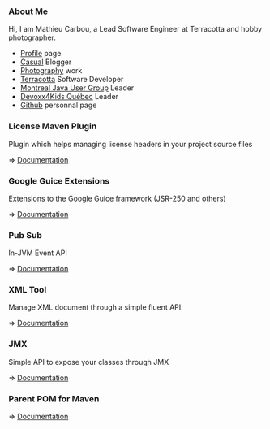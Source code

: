 ### About Me ###

Hi, I am Mathieu Carbou, a Lead Software Engineer at Terracotta and hobby photographer.

* <a href="https://www.linkedin.com/in/mathieucarbou/" target="_blank">Profile</a> page
* <a href="http://blog.mathieu.carbou.me" target="_blank">Casual</a> Blogger
* <a href="http://www.mathieu.photography" target="_blank">Photography</a> work
* <a href="http://terracotta.org" target="_blank">Terracotta</a> Software Developer
* <a href="http://montreal-jug.org" target="_blank">Montreal Java User Group</a> Leader
* <a href="http://www.devoxx4kids.org/quebec/" target="_blank">Devoxx4Kids Québec</a> Leader
* <a href="https://github.com/mathieucarbou/" target="_blank">Github</a> personnal page

### License Maven Plugin ###

Plugin which helps managing license headers in your project source files

=> [Documentation](https://code.mathieu.photography/license-maven-plugin)


### Google Guice Extensions ###

Extensions to the Google Guice framework (JSR-250 and others)

=> [Documentation](https://code.mathieu.photography/guice)


### Pub Sub ###

In-JVM Event API

=> [Documentation](https://code.mathieu.photography/pubsub)


### XML Tool ###

Manage XML document through a simple fluent API.

=> [Documentation](https://code.mathieu.photography/xmltool)


### JMX ###

Simple API to expose your classes through JMX

=> [Documentation](https://code.mathieu.photography/jmx)


### Parent POM for Maven ###

=> [Documentation](https://code.mathieu.photography/parent-pom)
